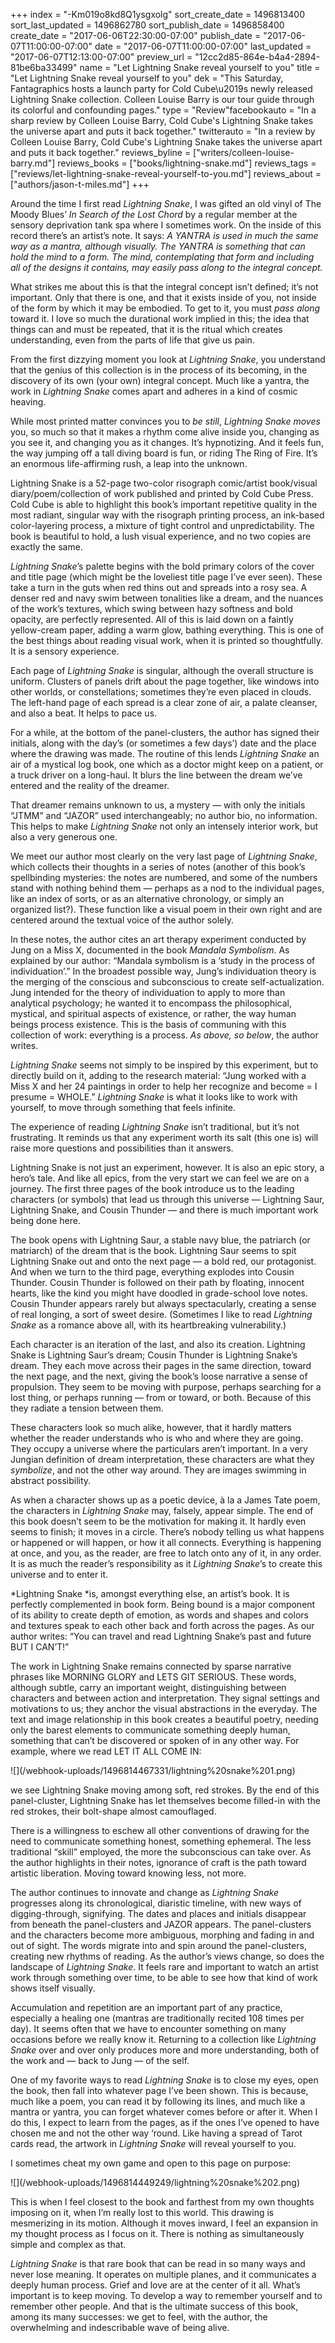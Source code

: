 +++
index = "-Km019o8kd8Q1ysgxolg"
sort_create_date = 1496813400
sort_last_updated = 1496862780
sort_publish_date = 1496858400
create_date = "2017-06-06T22:30:00-07:00"
publish_date = "2017-06-07T11:00:00-07:00"
date = "2017-06-07T11:00:00-07:00"
last_updated = "2017-06-07T12:13:00-07:00"
preview_url = "12cc2d85-864e-b4a4-2894-81be6ba33499"
name = "Let Lightning Snake reveal yourself to you"
title = "Let Lightning Snake reveal yourself to you"
dek = "This Saturday, Fantagraphics hosts a launch party for Cold Cube\u2019s newly released Lightning Snake collection. Colleen Louise Barry is our tour guide through its colorful and confounding pages."
type = "Review"facebookauto = "In a sharp review by Colleen Louise Barry, Cold Cube's Lightning Snake takes the universe apart and puts it back together."
twitterauto = "In a review by Colleen Louise Barry, Cold Cube's Lightning Snake takes the universe apart and puts it back together."
reviews_byline = ["writers/colleen-louise-barry.md"]
reviews_books = ["books/lightning-snake.md"]
reviews_tags = ["reviews/let-lightning-snake-reveal-yourself-to-you.md"]
reviews_about = ["authors/jason-t-miles.md"]
+++

<p>Around the time I first read <em>Lightning Snake</em>, I was gifted an old vinyl of The Moody Blues’ <em>In Search of the Lost Chord</em> by a regular member at the sensory deprivation tank spa where I sometimes work. On the inside of this record there’s an artist’s note. It says: <em>A YANTRA is used in much the same way as a mantra, although visually. The YANTRA is something that can hold the mind to a form. The mind, contemplating that form and including all of the designs it contains, may easily pass along to the integral concept.</em></p>

<p>What strikes me about this is that the integral concept isn’t defined; it’s not important. Only that there is one, and that it exists inside of you, not inside of the form by which it may be embodied. To get to it, you must <em>pass along</em> toward it. I love so much the durational work implied in this; the idea that things can and must be repeated, that it is the ritual which creates understanding, even from the parts of life that give us pain.</p>

<p>From the first dizzying moment you look at <em>Lightning Snake</em>, you understand that the genius of this collection is in the process of its becoming, in the discovery of its own (your own) integral concept. Much like a yantra, the work in <em>Lightning Snake</em> comes apart and adheres in a kind of cosmic heaving.</p>

<p>While most printed matter convinces you to <em>be still</em>, <em>Lightning Snake moves</em> you, so much so that it makes a rhythm come alive inside you, changing as you see it, and changing you as it changes. It’s hypnotizing. And it feels fun, the way jumping off a tall diving board is fun, or riding The Ring of Fire. It’s an enormous life-affirming rush, a leap into the unknown. </p>

<div class="break"></div>

<p>Lightning Snake is a 52-page two-color risograph comic/artist book/visual diary/poem/collection of work published and printed by Cold Cube Press. Cold Cube is able to highlight this book’s important repetitive quality in the most radiant, singular way with the risograph printing process, an ink-based color-layering process, a mixture of tight control and unpredictability. The book is beautiful to hold, a lush visual experience, and no two copies are exactly the same.</p>

<p><em>Lightning Snake</em>’s palette begins with the bold primary colors of the cover and title page (which might be the loveliest title page I’ve ever seen). These take a turn in the guts when red thins out and spreads into a rosy sea. A denser red and navy swim between tonalities like a dream, and the nuances of the work’s textures, which swing between hazy softness and bold opacity, are perfectly represented. All of this is laid down on a faintly yellow-cream paper, adding a warm glow, bathing everything. This is one of the best things about reading visual work, when it is printed so thoughtfully. It is a sensory experience. </p>

<p>Each page of <em>Lightning Snake</em> is singular, although the overall structure is uniform. Clusters of panels drift about the page together, like windows into other worlds, or constellations; sometimes they’re even placed in clouds. The left-hand page of each spread is a clear zone of air, a palate cleanser, and also a beat. It helps to pace us. </p>

<p>For a while, at the bottom of the panel-clusters, the author has signed their initials, along with the day’s (or sometimes a few days’) date and the place where the drawing was made. The routine of this lends <em>Lightning Snake</em> an air of a mystical log book, one which as a doctor might keep on a patient, or a truck driver on a long-haul. It blurs the line between the dream we’ve entered and the reality of the dreamer.</p>

<p>That dreamer remains unknown to us, a mystery — with only the initials “JTMM” and “JAZOR” used interchangeably; no author bio, no information. This helps to make <em>Lightning Snake</em> not only an intensely interior work, but also a very generous one. </p>

<p>We meet our author most clearly on the very last page of <em>Lightning Snake</em>, which collects their thoughts in a series of notes (another of this book’s spellbinding mysteries: the notes are numbered, and some of the numbers stand with nothing behind them — perhaps as a nod to the individual pages, like an index of sorts, or as an alternative chronology, or simply an organized list?). These function like a visual poem in their own right and are centered around the textual voice of the author solely.</p>

<p>In these notes, the author cites an art therapy experiment conducted by Jung on a Miss X, documented in the book <em>Mandala Symbolism</em>. As explained by our author: “Mandala symbolism is a ‘study in the process of individuation’.” In the broadest possible way, Jung’s individuation theory is the merging of the conscious and subconscious to create self-actualization. Jung intended for the theory of individuation to apply to more than analytical psychology; he wanted it to encompass the philosophical, mystical, and spiritual aspects of existence, or rather, the way human beings process existence. This is the basis of communing with this collection of work: everything is a process. <em>As above, so below</em>, the author writes. </p>

<p><em>Lightning Snake</em> seems not simply to be inspired by this experiment, but to directly build on it, adding to the research material: “Jung worked with a Miss X and her 24 paintings in order to help her recognize and become = I presume = WHOLE.” <em>Lightning Snake</em> is what it looks like to work with yourself, to move through something that feels infinite. </p>

<div class="break"></div>

<p>The experience of reading <em>Lightning Snake</em> isn’t traditional, but it’s not frustrating. It reminds us that any experiment worth its salt (this one is) will raise more questions and possibilities than it answers. </p>

<p>Lightning Snake is not just an experiment, however. It is also an epic story, a hero’s tale. And like all epics, from the very start we can feel we are on a journey. The first three pages of the book introduce us to the leading characters (or symbols) that lead us through this universe — Lightning Saur, Lightning Snake, and Cousin Thunder — and there is much important work being done here.</p>

<p>The book opens with Lightning Saur, a stable navy blue, the patriarch (or matriarch) of the dream that is the book. Lightning Saur seems to spit Lightning Snake out and onto the next page — a bold red, our protagonist. And when we turn to the third page, everything explodes into Cousin Thunder. Cousin Thunder is followed on their path by floating, innocent hearts, like the kind you might have doodled in grade-school love notes. Cousin Thunder appears rarely but always spectacularly, creating a sense of real longing, a sort of sweet desire. (Sometimes I like to read <em>Lightning Snake</em> as a romance above all, with its heartbreaking vulnerability.)</p>

<p>Each character is an iteration of the last, and also its creation. Lightning Snake is Lightning Saur’s dream; Cousin Thunder is Lightning Snake’s dream. They each move across their pages in the same direction, toward the next page, and the next, giving the book’s loose narrative a sense of propulsion. They seem to be moving with purpose, perhaps searching for a lost thing, or perhaps running — from or toward, or both. Because of this they radiate a tension between them. </p>

<p>These characters look so much alike, however, that it hardly matters whether the reader understands who is who and where they are going. They occupy a universe where the particulars aren’t important. In a very Jungian definition of dream interpretation, these characters are what they <em>symbolize</em>, and not the other way around. They are images swimming in abstract possibility. </p>

<p>As when a character shows up as a poetic device, à la a James Tate poem, the characters in <em>Lightning Snake</em> may, falsely, appear simple. The end of this book doesn’t seem to be the motivation for making it. It hardly even seems to finish; it moves in a circle. There’s nobody telling us what happens or happened or will happen, or how it all connects. Everything is happening at once, and you, as the reader, are free to latch onto any of it, in any order. It is as much the reader’s responsibility as it <em>Lightning Snake</em>’s to create this universe and to enter it. </p>

<div class="break"></div>

<p>*Lightning Snake *is, amongst everything else, an artist’s book. It is perfectly complemented in book form. Being bound is a major component of its ability to create depth of emotion, as words and shapes and colors and textures speak to each other back and forth across the pages. As our author writes: “You can travel and read Lightning Snake’s past and future BUT I CAN’T!”</p>

<p>The work in Lightning Snake remains connected by sparse narrative phrases like MORNING GLORY and LETS GIT SERIOUS. These words, although subtle, carry an important weight, distinguishing between characters and between action and interpretation. They signal settings and motivations to us; they anchor the visual abstractions in the everyday. The text and image relationship in this book creates a beautiful poetry, needing only the barest elements to communicate something deeply human, something that can’t be discovered or spoken of in any other way. For example, where we read LET IT ALL COME IN: </p>

<p class="image">![](/webhook-uploads/1496814467331/lightning%20snake%201.png)</p>

<p>we see Lightning Snake moving among soft, red strokes. By the end of this panel-cluster, Lightning Snake has let themselves become filled-in with the red strokes, their bolt-shape almost camouflaged.</p>

<p>There is a willingness to eschew all other conventions of drawing for the need to communicate something honest, something ephemeral. The less traditional “skill” employed, the more the subconscious can take over. As the author highlights in their notes, ignorance of craft is the path toward artistic liberation. Moving toward knowing less, not more. </p>

<p>The author continues to innovate and change as <em>Lightning Snake</em> progresses along its chronological, diaristic timeline, with new ways of digging-through, signifying. The dates and places and initials disappear from beneath the panel-clusters and JAZOR appears. The panel-clusters and the characters become more ambiguous, morphing and fading in and out of sight. The words migrate into and spin around the panel-clusters, creating new rhythms of reading. As the author’s views change, so does the landscape of <em>Lightning Snake</em>. It feels rare and important to watch an artist work through something over time, to be able to see how that kind of work shows itself visually.</p>

<p>Accumulation and repetition are an important part of any practice, especially a healing one (mantras are traditionally recited 108 times per day). It seems often that we have to encounter something on many occasions before we really know it. Returning to a collection like <em>Lightning Snake</em> over and over only produces more and more understanding, both of the work and — back to Jung — of the self. </p>

<div class="break"></div>

<p>One of my favorite ways to read <em>Lightning Snake</em> is to close my eyes, open the book, then fall into whatever page I’ve been shown. This is because, much like a poem, you can read it by following its lines, and much like a mantra or yantra, you can forget whatever comes before or after it. When I do this, I expect to learn from the pages, as if the ones I’ve opened to have chosen me and not the other way ‘round. Like having a spread of Tarot cards read, the artwork in <em>Lightning Snake</em> will reveal yourself to you. </p>

<p>I sometimes cheat my own game and open to this page on purpose:</p>

<p class="image">![](/webhook-uploads/1496814449249/lightning%20snake%202.png)</p>

<p>This is when I feel closest to the book and farthest from my own thoughts imposing on it, when I’m really lost to this world. This drawing is mesmerizing in its motion. Although it moves inward, I feel an expansion in my thought process as I focus on it. There is nothing as simultaneously simple and complex as that. </p>

<p><em>Lightning Snake</em> is that rare book that can be read in so many ways and never lose meaning. It operates on multiple planes, and it communicates a deeply human process. Grief and love are at the center of it all. What’s important is to keep moving. To develop a way to remember yourself and to remember other people. And that is the ultimate success of this book, among its many successes: we get to feel, with the author, the overwhelming and indescribable wave of being alive. </p>